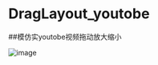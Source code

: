 # DragLayout_youtobe

##模仿实youtobe视频拖动放大缩小




 ![image](https://github.com/lishuang1234/DragLayout_youtobe/blob/master/DragLayout/screenshort/1.gif)
